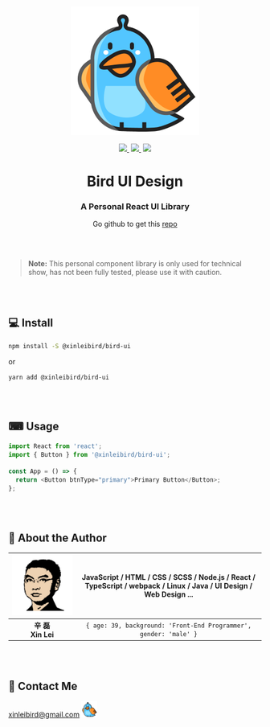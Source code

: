 <p align="center">
  <a href="https://xinleibird.github.io/bird-ui">
    <img width="256" src="https://raw.githubusercontent.com/xinleibird/bird-ui/master/public/logo512.png">
  </a>
</p>
<p align="center">
  <a href="https://github.com/xinleibird/bird-ui/blob/master/LICENSE">
    <img src="https://img.shields.io/npm/l/@xinleibird/bird-ui">
  </a>
  <a href="https://www.npmjs.com/package/@xinleibird/bird-ui" style="margin-left: 4px;" >
    <img src="https://img.shields.io/npm/l/@xinleibird/bird-ui">
  </a>
  <a href="https://travis-ci.com/github/xinleibird/bird-ui" style="margin-left: 4px;">
    <img src="https://travis-ci.com/xinleibird/bird-ui.svg?branch=master">
  </a>
</p>

<div align="center">
  <h1>Bird UI Design</h1>
  <h3>A Personal React UI Library</h3>
  <p> Go github to get this <a href="https://github.com/xinleibird/bird-ui">repo</a></p>
</div>

<br />
<br />

> **Note:** This personal component library is only used for technical show, has not been fully tested, please use it with caution.

<br />
<br />

## 💻 Install

```bash
npm install -S @xinleibird/bird-ui
```

or

```bash
yarn add @xinleibird/bird-ui
```

<br />
<br />

## ⌨ Usage

```js
import React from 'react';
import { Button } from '@xinleibird/bird-ui';

const App = () => {
  return <Button btnType="primary">Primary Button</Button>;
};
```

<br />
<br />

## 🎨 About the Author

| <div style="display: inline-block; width: 120px" >![avater][1]</div> | JavaScript / HTML / CSS / SCSS / Node.js / React / TypeScript / webpack / Linux / Java / UI Design / Web Design ... |
| :------------------------------------------------------------------: | :-----------------------------------------------------------------------------------------------------------------: |
|                        **辛 磊<br />Xin Lei**                        |                          `{ age: 39, background: 'Front-End Programmer', gender: 'male' }`                          |

<br />
<br />

## 📧 Contact Me

xinleibird@gmail.com <img src="https://raw.githubusercontent.com/xinleibird/bird-ui/master/public/logo48.png" width="32px" />

[1]: https://raw.githubusercontent.com/xinleibird/bird-ui/master/public/avatar.png
